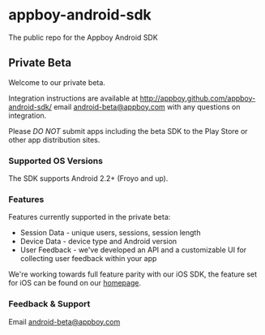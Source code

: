 appboy-android-sdk
==================

The public repo for the Appboy Android SDK

## Private Beta

Welcome to our private beta.

Integration instructions are available at http://appboy.github.com/appboy-android-sdk/ email android-beta@appboy.com with any questions on integration.

Please *DO NOT* submit apps including the beta SDK to the Play Store or other app distribution sites.

### Supported OS Versions

The SDK supports Android 2.2+ (Froyo and up).

### Features

Features currently supported in the private beta:
* Session Data - unique users, sessions, session length
* Device Data - device type and Android version
* User Feedback - we've developed an API and a customizable UI for collecting user feedback within your app

We're working towards full feature parity with our iOS SDK, the feature set for iOS can be found on our [homepage](http://appboy.com/products).

### Feedback & Support

Email android-beta@appboy.com

